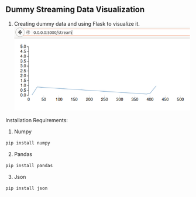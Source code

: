 ## Dummy Streaming Data Visualization  
  
1. Creating dummy data and using Flask to visualize it.
![alt tag](https://github.com/estambolieva/fast_track_to_python/blob/master/day4/images/streaming_data.PNG)  
  
Installation Requirements:  
  
1. Numpy  
```javascript
pip install numpy
```
2. Pandas  
```javascript
pip install pandas
```
3. Json  
```javascript
pip install json
```